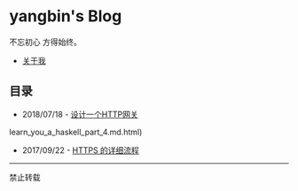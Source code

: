 # yangbin's Blog
不忘初心 方得始终。

- [关于我](articles/aboutme.md)

## 目录

- 2018/07/18 - [设计一个HTTP网关](https://jiajunhuang.com/articles/2018_07_18-design_a_gateway.md.html)

learn_you_a_haskell_part_4.md.html)

- 2017/09/22 - [HTTPS 的详细流程](https://jiajunhuang.com/articles/2017_09_22-https_processes.md.html)




--------------------------------------------

禁止转载

